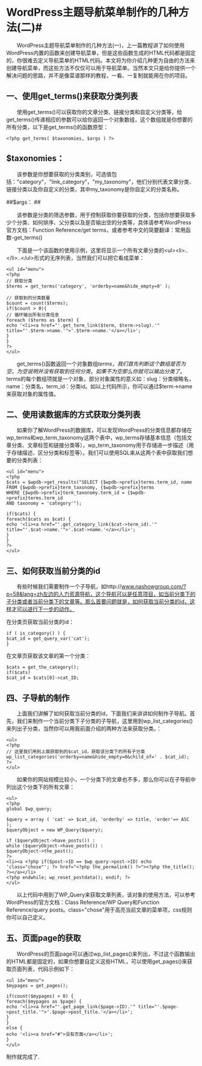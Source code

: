 # WordPress主题导航菜单制作的几种方法(二)#


&emsp;&emsp;WordPress主题导航菜单制作的几种方法(一)，上一篇教程讲了如何使用WordPress内置的函数来创建导航菜单，但是这些函数生成的HTML代码都是固定的，你很难去定义导航菜单的HTML代码。本文将为你介绍几种更为自由的方法来创建导航菜单，而这些方法不仅仅可以用于导航菜单。当然本文只是给你提供一个解决问题的思路，并不是像菜谱那样的教程，一看、一复制就能用在你的项目。

## 一、使用get_terms()来获取分类列表 ##

&emsp;&emsp;使用get_terms()可以获取你的文章分类、链接分类和自定义分类等，给get_terms()传递相应的参数可以给你返回一个对象数组，这个数组就是你想要的所有分类，以下是get_terms()的函数原型：



    <?php get_terms( $taxonomies, $args ) ?>




## $taxonomies： ##


&emsp;&emsp;该参数是你想要获取的分类类别，可选值包括："category"，"link_category"，"my_taxonomy"，他们分别代表文章分类、链接分类以及你自定义的分类，其中my_taxonomy是你自定义的分类名称。


##$args： ##


&emsp;&emsp;该参数是分类的筛选参数，用于控制获取你要获取的分类，包括你想要获取多少个分类、如何排序、父分类以及是否输出空的分类等，具体请参考WordPress官方文档：Function Reference/get terms，或者参考中文的简要翻译：常用函数-get_terms()

&emsp;&emsp;下面是一个该函数的使用示例，这里将显示一个所有文章分类的<ul\><li\>..</li\>\.\.</ul\>形式的无序列表，当然我们可以把它看成菜单：



    <ul id="menu">  
    <?php
    // 获取分类
    $terms = get_terms('category', 'orderby=name&hide_empty=0' );
    
    // 获取到的分类数量
    $count = count($terms);
    if($count > 0){
    // 循环输出所有分类信息
    foreach ($terms as $term) {
    echo '<li><a href="'.get_term_link($term, $term->slug).'" title="'.$term->name.'">'.$term->name.'</a></li>';
    }
    }
    ?>  
    </ul>




&emsp;&emsp;get\_terms()函数返回一个对象数组$terms，我们首先判断这个数组是否为空，为空说明并没有获取到任何分类，如果不为空那么你就可以输出分类了。$terms的每个数组项就是一个对象，部分对象属性的意义如：slug：分类缩略名，name：分类名，term_id：分类id。如以上代码所示，你可以通过$term->name来获取对象的属性值。



## 二、使用读数据库的方式获取分类列表 ##

&emsp;&emsp;如果你了解WordPress的数据库，可以发现WordPress的分类信息都存储在wp\_terms和wp\_term\_taxonomy这两个表中，wp\_terms存储基本信息（包括文章分类、文章标签和链接分类等），wp\_term\_taxonomy用于存储进一步描述（用于存储描述、区分分类和标签等）。我们可以使用SQL来从这两个表中获取我们想要的分类列表：



    <ul id="menu">  
    <?php 
    $cats = $wpdb->get_results("SELECT {$wpdb->prefix}terms.term_id, name
    FROM {$wpdb->prefix}term_taxonomy, {$wpdb->prefix}terms
    WHERE {$wpdb->prefix}term_taxonomy.term_id = {$wpdb->prefix}terms.term_id
    AND taxonomy = 'category'");
    
    if($cats) {
    foreach($cats as $cat) {
    echo '<li><a href="'.get_category_link($cat->term_id).'" title="'.$cat->name.'">'.$cat->name.'</a></li>';
    }
    }
    ?>  
    </ul>



## 三、如何获取当前分类的id ##

&emsp;&emsp;有些时候我们需要制作一个子导航，如http://www.nashowgroup.com/?p=58&lang=zh左边的人力资源导航，这个导航可以是任意项目，如当前分类下的子分类或者当前分类下的文章等。那么首要问题就是，如何获取当前分类的id，这样才可以进行下一步的动作。

在分类页获取当前分类的id：



    if ( is_category() ) {
    $cat_id = get_query_var('cat');
    }




在文章页获取该文章的第一个分类：


    $cats = get_the_category();
    if($cats)
    $cat_id = $cats[0]->cat_ID;




## 四、子导航的制作 ##

&emsp;&emsp;上面我们讲解了如何获取当前分类的id，下面我们来讲讲如何制作子导航。首先，我们来制作一个当前分类下子分类的子导航，这里用到wp\_list\_categories()来列出子分类，当然你可以用我前面介绍的两种方法来获取分类。：


    <ul>
    <?php
    // 这里我们用到上面获取到的$cat_id，获取该分类下的所有子分类
    wp_list_categories('orderby=name&hide_empty=0&child_of=' . $cat_id);
    ?> 
    </ul>



&emsp;&emsp;如果你的网站规模比较小，一个分类下的文章也不多，那么你可以在子导航中列出这个分类下的所有文章：


    <ul>
    <?php
    global $wp_query;
    
    $query = array ( 'cat' => $cat_id, 'orderby' => title, 'order'=> ASC ); 
    $queryObject = new WP_Query($query); 
    
    if ($queryObject->have_posts()) :
    while ($queryObject->have_posts()) :
    $queryObject->the_post();
    ?>
    <li><a <?php if($post->ID == $wp_query->post->ID) echo 'class="chose"'; ?> href="<?php the_permalink() ?>"><?php the_title(); ?></a></li>
    <?php endwhile; wp_reset_postdata(); endif; ?>
    </ul>


&emsp;&emsp;以上代码中用到了WP_Query来获取文章列表，该对象的使用方法，可以参考WordPress的官方文档：Class Reference/WP Query和Function Reference/query posts。class="chose"用于高亮当前文章的菜单项，css规则你可以自己定义。



## 五、页面page的获取 ##

&emsp;&emsp;WordPress的页面page可以通过wp\_list\_pages()来列出，不过这个函数输出的HTML都是固定的，如果你想要自定义这些HTML，可以使用get\_pages()来获取页面列表，代码示例如下：


    <ul id="menu">
    $mypages = get_pages();
    
    if(count($mypages) > 0) {
    foreach($mypages as $page) {
    echo '<li><a href="'.get_page_link($page->ID).'" title="'.$page->post_title.'">'.$page->post_title.'</a></li>';
    }
    }
    else {
    echo '<li><a href="#">没有页面</a></li>';
    }
    </ul>

 
制作就完成了.






























































































